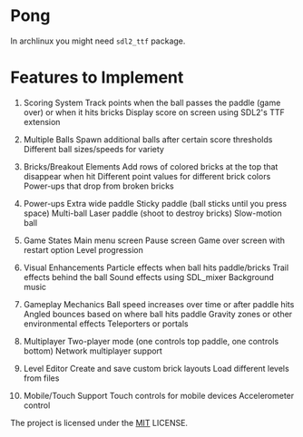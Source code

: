 # Pong

In archlinux you might need `sdl2_ttf` package.

# Features to Implement

1. Scoring System
   Track points when the ball passes the paddle (game over) or when it hits bricks
   Display score on screen using SDL2's TTF extension

2. Multiple Balls
   Spawn additional balls after certain score thresholds
   Different ball sizes/speeds for variety

3. Bricks/Breakout Elements
   Add rows of colored bricks at the top that disappear when hit
   Different point values for different brick colors
   Power-ups that drop from broken bricks

4. Power-ups
   Extra wide paddle
   Sticky paddle (ball sticks until you press space)
   Multi-ball
   Laser paddle (shoot to destroy bricks)
   Slow-motion ball

5. Game States
   Main menu screen
   Pause screen
   Game over screen with restart option
   Level progression

6. Visual Enhancements
   Particle effects when ball hits paddle/bricks
   Trail effects behind the ball
   Sound effects using SDL_mixer
   Background music

7. Gameplay Mechanics
   Ball speed increases over time or after paddle hits
   Angled bounces based on where ball hits paddle
   Gravity zones or other environmental effects
   Teleporters or portals

8. Multiplayer
   Two-player mode (one controls top paddle, one controls bottom)
   Network multiplayer support

9. Level Editor
   Create and save custom brick layouts
   Load different levels from files

10. Mobile/Touch Support
    Touch controls for mobile devices
    Accelerometer control

The project is licensed under the [MIT](LICENSE) LICENSE.
